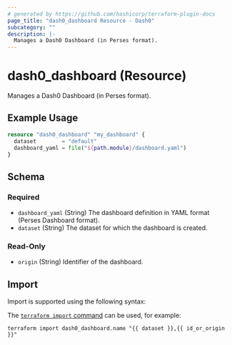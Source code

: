 ```yaml
---
# generated by https://github.com/hashicorp/terraform-plugin-docs
page_title: "dash0_dashboard Resource - Dash0"
subcategory: ""
description: |-
  Manages a Dash0 Dashboard (in Perses format).
---
```


# dash0_dashboard (Resource)

Manages a Dash0 Dashboard (in Perses format).

## Example Usage

```terraform
resource "dash0_dashboard" "my_dashboard" {
  dataset        = "default"
  dashboard_yaml = file("${path.module}/dashboard.yaml")
}
```

<!-- schema generated by tfplugindocs -->
## Schema

### Required

- `dashboard_yaml` (String) The dashboard definition in YAML format (Perses Dashboard format).
- `dataset` (String) The dataset for which the dashboard is created.

### Read-Only

- `origin` (String) Identifier of the dashboard.

## Import

Import is supported using the following syntax:

The [`terraform import` command](https://developer.hashicorp.com/terraform/cli/commands/import) can be used, for example:

```shell
terraform import dash0_dashboard.name "{{ dataset }},{{ id_or_origin }}"
```
